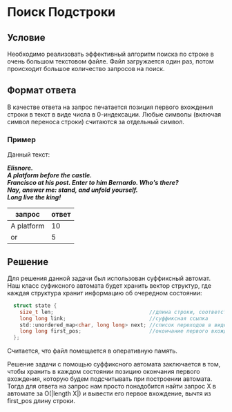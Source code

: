 # Поиск Подстроки #
## Условие ##
Необходимо реализовать эффективный алгоритм поиска по строке в очень большом текстовом файле. Файл загружается один раз, потом происходит большое количество запросов на поиск.

## Формат ответа ##
В качестве ответа на запрос печатается позиция первого вхождения строки в текст в виде числа в 0-индексации. Любые символы (включая символ переноса строки) считаются за отдельный символ.

### Пример ###
Данный текст:  

___Elisnore.  
A platform before the castle.  
Francisco at his post. Enter to him Bernardo. 
Who's there?  
Nay, answer me: stand, and unfold yourself.  
Long live the king!___
              
|  запрос  |  ответ   |
|----------|----------|
|A platform|    10    |
|    or    |    5     |

## Решение ##

Для решения данной задачи был использован суффиксный автомат. Наш класс суфиксного автомата будет хранить вектор структур, где каждая структура хранит информацию об очередном состоянии: 
```c
  struct state {
    size_t len;                               //длина строки, соответствующая состоянию
    long long link;                           //суффиксная ссылка
    std::unordered_map<char, long long> next; //список переходов в виде unordered map для достижения O(n) памяти
    long long first_pos;                      //окончание первого вхождения строки в текст
  };
```
Считается, что файл помещается в оперативную память. 

Решение задачи с помощью суффиксного автомата заключается в том, чтобы хранить в каждом состоянии позицию окончания первого вхождения, которую будем подсчитывать при построении автомата. Тогда для ответа на запрос нам просто понадобится найти запрос X в автомате за O(|length X|) и вывести его первое вхождение, вычтя из first_pos длину строки.
